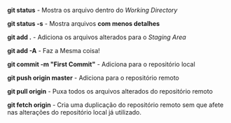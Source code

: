 **git status**  - Mostra os arquivo dentro do *Working Directory*

**git status -s** - Mostra arquivos **com menos detalhes** 

**git add .** - Adiciona os arquivos alterados para o *Staging Area*

**git add -A** - Faz a Mesma coisa!

**git commit -m "First Commit"** - Adiciona para o repositório local 

**git push origin master** - Adiciona para o repositório remoto

**git pull origin** - Puxa todos os arquivos alterados do repositório remoto

**git fetch origin** - Cria uma duplicação do repositório remoto sem que afete nas alterações do repositório local já utilizado.
<!--stackedit_data:
eyJoaXN0b3J5IjpbMjY4NDE0MDU0XX0=
-->